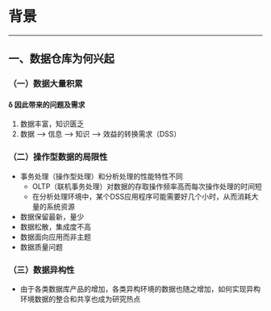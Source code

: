 
# 背景
---

## 一、数据仓库为何兴起

### （一）数据大量积累

#### δ 因此带来的问题及需求

1. 数据丰富，知识匮乏
2. 数据 --> 信息 --> 知识 --> 效益的转换需求（DSS）
### （二）操作型数据的局限性

- 事务处理（操作型处理）和分析处理的性能特性不同
	- OLTP（联机事务处理）对数据的存取操作频率高而每次操作处理的时间短
	- 在分析处理环境中，某个DSS应用程序可能需要好几个小时，从而消耗大量的系统资源
- 数据保留最新，量少
- 数据松散，集成度不高
- 数据面向应用而非主题
- 数据质量问题
### （三）数据异构性

- 由于各类数据库产品的增加，各类异构环境的数据也随之增加，如何实现异构环境数据的整合和共享也成为研究热点

